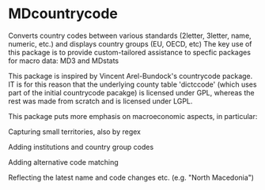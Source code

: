 # MDcountrycode
Converts country codes between various standards (2letter, 3letter, name, numeric, etc.) and displays country groups (EU, OECD, etc)
The key use of this package is to provide custom-tailored assistance to specfic packages for macro data: MD3 and MDstats 




This package is inspired by Vincent Arel-Bundock's countrycode package. IT is for this reason that the underlying county table 'dictccode' (which uses part of the initial countrycode pacakge) is licensed under GPL, whereas the rest was made from scratch and is licensed under LGPL. 

This package puts more emphasis on macroeconomic aspects, in particular:

Capturing small territories, also by regex

Adding institutions and country group codes

Adding alternative code matching

Reflecting the latest name and code changes etc. (e.g. "North Macedonia")
